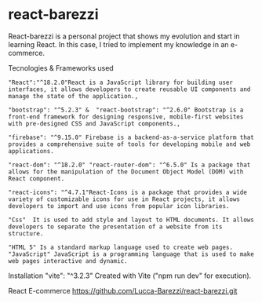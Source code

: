 # react-barezzi



React-barezzi is a personal project that shows my evolution and start in learning React. In this case, I tried to implement my knowledge in an e-commerce.

Tecnologies & Frameworks used

    "React":"^18.2.0"React is a JavaScript library for building user interfaces, it allows developers to create reusable UI components and manage the state of the application.,

    "bootstrap": "^5.2.3" &  "react-bootstrap": "^2.6.0" Bootstrap is a front-end framework for designing responsive, mobile-first websites with pre-designed CSS and JavaScript components.,

    "firebase": "^9.15.0" Firebase is a backend-as-a-service platform that provides a comprehensive suite of tools for developing mobile and web applications.

    "react-dom": "^18.2.0" "react-router-dom": "^6.5.0" Is a package that allows for the manipulation of the Document Object Model (DOM) with React component.
    
    "react-icons": "^4.7.1"React-Icons is a package that provides a wide variety of customizable icons for use in React projects, it allows developers to import and use icons from popular icon libraries.
    
    "Css"  It is used to add style and layout to HTML documents. It allows developers to separate the presentation of a website from its structure.

    "HTML 5" Is a standard markup language used to create web pages.
    "JavaScript" JavaScript is a programming language that is used to make web pages interactive and dynamic.

Installation
"vite": "^3.2.3"
Created with  Vite ("npm run dev" for execution).


React E-commerce
https://github.com/Lucca-Barezzi/react-barezzi.git
